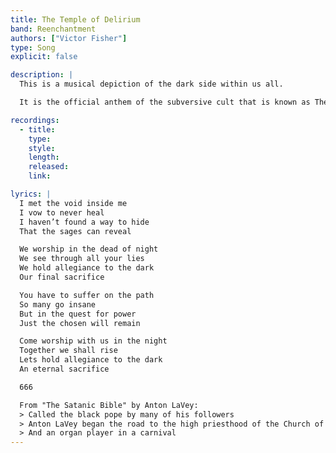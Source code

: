 ```yaml
---
title: The Temple of Delirium
band: Reenchantment
authors: ["Victor Fisher"]
type: Song
explicit: false

description: |
  This is a musical depiction of the dark side within us all.

  It is the official anthem of the subversive cult that is known as The Shadow Work Society.

recordings:
  - title: 
    type: 
    style: 
    length: 
    released: 
    link: 

lyrics: |
  I met the void inside me
  I vow to never heal
  I haven’t found a way to hide
  That the sages can reveal

  We worship in the dead of night
  We see through all your lies
  We hold allegiance to the dark
  Our final sacrifice

  You have to suffer on the path
  So many go insane
  But in the quest for power
  Just the chosen will remain

  Come worship with us in the night
  Together we shall rise
  Lets hold allegiance to the dark
  An eternal sacrifice

  666

  From "The Satanic Bible" by Anton LaVey:
  > Called the black pope by many of his followers
  > Anton LaVey began the road to the high priesthood of the Church of Satan > when he was only 16 years old
  > And an organ player in a carnival
---
```

